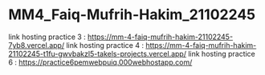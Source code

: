 # MM4_Faiq-Mufrih-Hakim_21102245
link hosting practice 3 : https://mm-4-faiq-mufrih-hakim-21102245-7yb8.vercel.app/
link hosting practice 4 : https://mm-4-faiq-mufrih-hakim-21102245-t1fu-gwvbakzl5-takels-projects.vercel.app/
link hosting practice 6 : https://practice6pemwebpuiq.000webhostapp.com/
